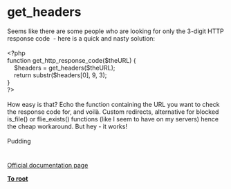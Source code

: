 # get_headers




<div class="phpcode"><span class="html">
Seems like there are some people who are looking for only the 3-digit HTTP response code&#xA0; - here is a quick and nasty solution:<br><br><span class="default">&lt;?php<br></span><span class="keyword">function </span><span class="default">get_http_response_code</span><span class="keyword">(</span><span class="default">$theURL</span><span class="keyword">) {<br>&#xA0; &#xA0; </span><span class="default">$headers </span><span class="keyword">= </span><span class="default">get_headers</span><span class="keyword">(</span><span class="default">$theURL</span><span class="keyword">);<br>&#xA0; &#xA0; return </span><span class="default">substr</span><span class="keyword">(</span><span class="default">$headers</span><span class="keyword">[</span><span class="default">0</span><span class="keyword">], </span><span class="default">9</span><span class="keyword">, </span><span class="default">3</span><span class="keyword">);<br>}<br></span><span class="default">?&gt;<br></span><br>How easy is that? Echo the function containing the URL you want to check the response code for, and voil&#xE0;. Custom redirects, alternative for blocked is_file() or flie_exists() functions (like I seem to have on my servers) hence the cheap workaround. But hey - it works!<br><br>Pudding</span>
</div>
  

#

[Official documentation page](https://www.php.net/manual/en/function.get-headers.php)

**[To root](/README.md)**